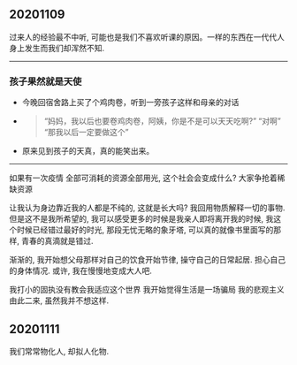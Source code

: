 
## 20201109

过来人的经验最不中听, 可能也是我们不喜欢听课的原因。一样的东西在一代代人身上发生而我们却浑然不知.

---

### 孩子果然就是天使
  - 今晚回宿舍路上买了个鸡肉卷，听到一旁孩子这样和母亲的对话
  - > “妈妈，我以后也要卷鸡肉卷，阿姨，你是不是可以天天吃啊?”
    “对啊”
    “那我以后一定要做这个”
  - 原来见到孩子的天真，真的能笑出来。

---

如果有一次疫情 全部可消耗的资源全部用光, 这个社会会变成什么? 大家争抢着稀缺资源

让我认为身边靠近我的人都是不纯的, 这就是长大吗? 我回用物质解释一切的事物. 但是这不是我所希望的, 我可以感受更多的时候是我亲人即将离开我的时候, 我这个时候已经错过最好的时光, 那段无忧无略的象牙塔, 可以真的就像书里面写的那样, 青春的真滴就是错过.

渐渐的, 我开始想父母那样对自己的饮食开始节律, 操守自己的日常起居. 担心自己的身体情况. 或许, 我在慢慢地变成大人吧.

我打小的固执没有教会我适应这个世界 我开始觉得生活是一场骗局 我的悲观主义由此二来, 虽然我并不想这样.

## 20201111

我们常常物化人, 却拟人化物.
